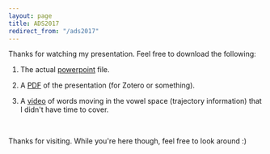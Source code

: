```yaml
---
layout: page
title: ADS2017
redirect_from: "/ads2017"
---
```


Thanks for watching my presentation. Feel free to download the following: 

1) The actual <a href="/downloads/170105-ADS-slides.pptx" title="download ADS2017 slideshow">powerpoint</a> file.

2) A <a href="/downloads/170105-ADS-slides.pdf" target="_blank" title="download ADS2017 pdf">PDF</a> of the presentation (for Zotero or something).

3) A <a href="/downloads/170105-ADS-video.mov" target="_blank" title="ADS video">video</a> of words moving in the vowel space (trajectory information) that I didn't have time to cover.

<br/>

Thanks for visiting. While you're here though, feel free to look around :) 
